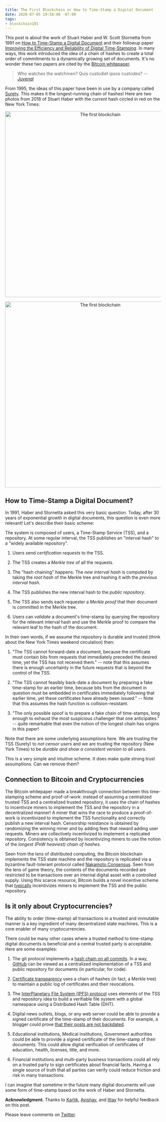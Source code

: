 ```yaml
---
title: The First Blockchain or How to Time-Stamp a Digital Document
date: 2020-07-05 19:58:00 -07:00
tags:
- blockchain101
---
```


This post is about the work of Stuart Haber and W. Scott Stornetta from 1991 on [How to Time-Stamp a Digital Document](https://www.anf.es/pdf/Haber_Stornetta.pdf) and their followup paper [Improving the Efficiency and Reliability of Digital Time-Stamping](http://citeseerx.ist.psu.edu/viewdoc/download?doi=10.1.1.71.4891&rep=rep1&type=pdf). In many ways, this work introduced the idea of a chain of hashes to create a total order of commitments to a dynamically growing set of documents. It's no wonder these two papers are cited by the [Bitcoin whitepaper](https://bitcoin.org/bitcoin.pdf). 

> Who watches the watchmen?
> Quis custodiet ipsos custodes?
> -- <cite> [Juvenal](https://en.wikipedia.org/wiki/Juvenal) </cite>


From 1995, the ideas of this paper have been in use by a company called [Surety](http://www.surety.com/solutions/intellectual-property-protection/sign-seal). This makes it the longest-running chain of hashes! Here are two photos from 2018 of Stuart Haber with the current hash circled in red on the New York Times:

<p align="center">
    <img src="/uploads/Haber1.jpeg" width="600" title="The first blockchain">
</p>

<p align="center">
    <img src="/uploads/Haber2.jpeg" width="600" title="The first blockchain">
</p>

## How to Time-Stamp a Digital Document?
In 1991, Haber and Stornetta asked this very basic question. Today, after 30 years of exponential growth in digital documents, this question is even more relevant! Let's describe their basic scheme:

The system is composed of users, a Time-Stamp Service (TSS), and a repository. At some regular interval, the TSS publishes an "interval hash" to a "widely available repository".

1. Users send *certification requests* to the TSS. 

2. The TSS creates a *Merkle tree* of all the requests. 

3. The "hash chaining" happens: The *new interval hash* is computed by taking the *root hash* of the Merkle tree and hashing it with the *previous interval hash*. 

4. The TSS publishes the new interval hash to the *public repository*.

5. The TSS also sends each requester a *Merkle proof* that their document is committed in the Merkle tree. 

6. Users can *validate* a document's time-stamp by querying the repository for the relevant interval hash and use the Merkle proof to compare the relevant leaf to the hash of the document.

In their own words, if we assume the repository is durable and trusted (think about the New York Times weekend circulation) then:

1.  "The TSS cannot forward-date a document, because the certificate must contain bits from requests that immediately preceded the desired time, yet the TSS has not received them." -- note that this assumes there is enough uncertainty in the future requests that is beyond the control of the TSS.

2. "The TSS cannot feasibly back-date a document by preparing a fake time-stamp for an earlier time, because bits from the document in question must be embedded in certificates immediately following that earlier time, yet these certificates have already been issued." -- Note that this assumes the hash function is collision-resistant.

3. "The only possible spoof is to prepare a fake chain of time-stamps, long enough to exhaust the most suspicious challenger that one anticipates." -- quite remarkable that even the notion of the longest chain has origins in this paper!


Note that there are some underlying assumptions here. We are trusting the TSS (Surety) to *not censor users* and we are trusting the repository (New York Times) to be *durable and show a consistent version to all users*. 

This is a very simple and intuitive scheme. It does make quite strong trust assumptions. Can we remove them?

## Connection to Bitcoin and Cryptocurrencies

The Bitcoin whitepaper made a breakthrough connection between this time-stamping scheme and proof-of-work: instead of assuming a centralized trusted TSS and a centralized trusted repository, it uses the chain of hashes to incentivize miners to implement the TSS and the repository in a decentralized manner! A miner that wins the race to produce a proof-of-work is incentivized to implement the TSS functionality and correctly publish a new interval hash. Censorship resistance is obtained by randomizing the winning miner and by adding fees that reward adding user requests. Miners are collectively incentivized to implement a replicated repository. Consistency is obtained by incentivizing miners to use the notion of the *longest (PoW heaviest) chain of hashes*.


Seen from the lens of distributed computing, the Bitcoin blockchain implements the TSS state machine and the repository is replicated via a byzantine fault-tolerant protocol called [Nakamoto Consensus](https://decentralizedthoughts.github.io/2019-11-29-Analysis-Nakamoto/). Seen from the lens of game theory, the contents of the documents recorded are restricted to be transactions over an internal digital asset with a controlled supply. Using this scarce resource, Bitcoin builds a novel incentive scheme that [typically](https://decentralizedthoughts.github.io/2020-02-26-selfish-mining/) incentivizes miners to implement the TSS and the public repository.

## Is it only about Cryptocurrencies?

The ability to order (time-stamp) all transactions in a trusted and immutable manner is a key ingredient of many decentralized state machines. This is a core enabler of many cryptocurrencies.

There could be many other cases where a trusted method to time-stamp digital documents is beneficial and a central trusted party is acceptable. Here are some examples:

1. The git protocol implements a [hash chain on all commits](https://git-scm.com/docs/commit-graph). In a way, [GitHub](https://stackoverflow.com/questions/46192377/why-is-git-not-considered-a-block-chain) can be viewed as a centralized implementation of a TSS and public repository for documents (in particular, for code).

2. [Certificate transparency](https://www.certificate-transparency.org/log-proofs-work) uses a chain of hashes (in fact, a Merkle tree) to maintain a public log of certificates and their revocations.

3. The [InterPlanetary File System (IPFS) protocol](https://ipfs.io/) uses elements of the TSS and repository idea to build a verifiable file system with a global namespace using a Distributed Hash Table (DHT).

4. Digital news outlets, blogs, or any web server could be able to provide a signed certificate of the time-stamp of their documents. For example, a blogger could prove [that their posts are not backdated](https://medium.com/@cryptofuse/the-legendary-nick-szabo-bitgold-smart-contracts-cryptocurrency-and-blockchain-story-3523db6766a3).

5. Educational institutions, Medical institutions, Government authorities could be able to provide a signed certificate of the time-stamp of their documents. This could allow digital verification of certificates of education, health, licenses, title, and more.

6. Financial institutions and multi-party business transactions could all rely on a trusted party to sign certificates about financial facts. Having a single source of truth that all parties can verify could reduce friction and risk in many transactions.

I can imagine that sometime in the future many digital documents will use some form of time-stamp based on the work of Haber and Stornetta. 

**Acknowledgment.** Thanks to [Kartik](https://users.cs.duke.edu/~kartik/), [Avishay](https://research.vmware.com/researchers/avishay-yanai), and [Ittay](https://webee.technion.ac.il/people/ittay/) for helpful feedback on this post.


Please leave comments on [Twitter](https://twitter.com/ittaia/status/1279716517140140032?s=20).
